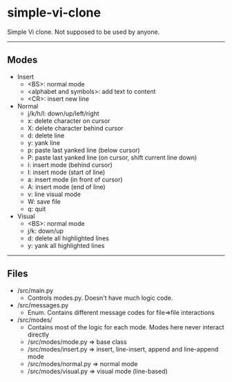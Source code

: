 # simple-vi-clone
Simple Vi clone. Not supposed to be used by anyone.

---

## Modes
- Insert
    - \<BS\>: normal mode
    - \<alphabet and symbols\>: add text to content
    -  \<CR\>: insert new line
- Normal
    - j/k/h/l: down/up/left/right
    - x: delete character on cursor
    - X: delete character behind cursor
    - d: delete line
    - y: yank line
    - p: paste last yanked line (below cursor)
    - P: paste last yanked line (on cursor, shift current line down)
    - i: insert mode (behind cursor)
    - I: insert mode (start of line)
    - a: insert mode (in front of cursor)
    - A: insert mode (end of line)
    - v: line visual mode
    - W: save file
    - q: quit
- Visual
    - \<BS\>: normal mode
    - j/k: down/up
    - d: delete all highlighted lines
    - y: yank all highlighted lines

---

## Files
- /src/main.py
    - Controls modes.py. Doesn't have much logic code.
- /src/messages.py
    - Enum. Contains different message codes for file=>file interactions
- /src/modes/
    - Contains most of the logic for each mode. Modes here never interact directly 
    - /src/modes/mode.py    => base class
    - /src/modes/insert.py  => insert, line-insert, append and line-append mode
    - /src/modes/normal.py  => normal mode
    - /src/modes/visual.py  => visual mode (line-based)
